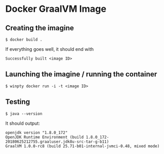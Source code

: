 # Docker GraalVM Image

## Creating the imagine

```
$ docker build .
```

If everything goes well, it should end with

```
Successfully built <image ID>
```

## Launching the imagine / running the container

```
$ winpty docker run -i -t <image ID>
```

## Testing

```
$ java --version
```

It should output:

```
openjdk version "1.8.0_172"
OpenJDK Runtime Environment (build 1.8.0_172-20180625212755.graaluser.jdk8u-src-tar-g-b11)
GraalVM 1.0.0-rc8 (build 25.71-b01-internal-jvmci-0.48, mixed mode)
```
